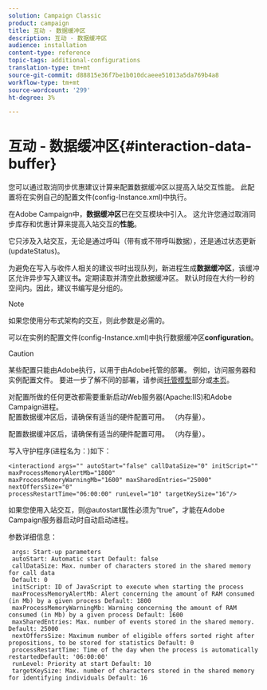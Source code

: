 ```yaml
---
solution: Campaign Classic
product: campaign
title: 互动 - 数据缓冲区
description: 互动 - 数据缓冲区
audience: installation
content-type: reference
topic-tags: additional-configurations
translation-type: tm+mt
source-git-commit: d88815e36f7be1b010dcaeee51013a5da769b4a8
workflow-type: tm+mt
source-wordcount: '299'
ht-degree: 3%

---
```



# 互动 - 数据缓冲区{#interaction-data-buffer}

您可以通过取消同步优惠建议计算来配置数据缓冲区以提高入站交互性能。 此配置将在实例自己的配置文件(config-Instance.xml)中执行。

在Adobe Campaign中，**数据缓冲区**&#x200B;已在交互模块中引入。 这允许您通过取消同步库存和优惠计算来提高入站交互的&#x200B;**性能**。

它只涉及入站交互，无论是通过呼叫（带有或不带呼叫数据），还是通过状态更新(updateStatus)。

为避免在写入与收件人相关的建议书时出现队列，新进程生成&#x200B;**数据缓冲区**，该缓冲区允许异步写入建议书&#x200B;**。**&#x200B;定期读取并清空此数据缓冲区。 默认时段在大约一秒的空间内。因此，建议书编写是分组的。

>[!NOTE]
>
>如果您使用分布式架构的交互，则此参数是必需的。

可以在实例的配置文件(config-Instance.xml)中执行数据缓冲区&#x200B;**configuration**。

>[!CAUTION]
>
>某些配置只能由Adobe执行，以用于由Adobe托管的部署。 例如，访问服务器和实例配置文件。 要进一步了解不同的部署，请参阅[托管模型](../../installation/using/hosting-models.md)部分或[本页](../../installation/using/capability-matrix.md)。
>
>对配置所做的任何更改都需要重新启动Web服务器(Apache:IIS)和Adobe Campaign进程。\
>配置数据缓冲区后，请确保有适当的硬件配置可用。 （内存量）。


配置数据缓冲区后，请确保有适当的硬件配置可用。 （内存量）。

写入守护程序(进程名为：)如下：

```
<interactiond args="" autoStart="false" callDataSize="0" initScript="" maxProcessMemoryAlertMb="1800"
maxProcessMemoryWarningMb="1600" maxSharedEntries="25000" nextOffersSize="0"
processRestartTime="06:00:00" runLevel="10" targetKeySize="16"/>
```

如果您使用入站交互，则@autostart属性必须为“true”，才能在Adobe Campaign服务器启动时自动启动进程。

参数详细信息：

```
 args: Start-up parameters 
 autoStart: Automatic start Default: false 
 callDataSize: Max. number of characters stored in the shared memory for call data
 Default: 0 
 initScript: ID of JavaScript to execute when starting the process 
 maxProcessMemoryAlertMb: Alert concerning the amount of RAM consumed (in Mb) by a given process Default: 1800 
 maxProcessMemoryWarningMb: Warning concerning the amount of RAM consumed (in Mb) by a given process Default: 1600 
 maxSharedEntries: Max. number of events stored in the shared memory. Default: 25000 
 nextOffersSize: Maximum number of eligible offers sorted right after propositions, to be stored for statistics Default: 0 
 processRestartTime: Time of the day when the process is automatically restartedDefault: '06:00:00' 
 runLevel: Priority at start Default: 10 
 targetKeySize: Max. number of characters stored in the shared memory for identifying individuals Default: 16 
```

